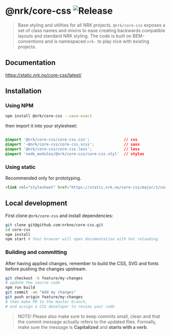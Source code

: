 # @nrk/core-css ![Release](https://img.shields.io/github/release/nrkno/core-css.svg)
> Base styling and utilities for all NRK projects. 
> `@nrk/core-css` exposes a set of class names and mixins to ease creating backwards compatible layouts and standard NRK styling. The code is built on BEM-conventions and is namespaced `nrk-` to play nice with existing projects.

## Documentation
https://static.nrk.no/core-css/latest/

## Installation

### Using NPM

```sh
npm install @nrk/core-css --save-exact
```

then import it into your stylesheet:

```css

@import '@nrk/core-css/core-css.css';               // css
@import '~@nrk/core-css/core-css.scss';             // sass
@import '@nrk/core-css/core-css.less';              // less
@import 'node_modules/@nrk/core-css/core-css.styl'  // stylus
```

### Using static

Recommended only for prototyping.

```html
<link rel="stylesheet" href="https://static.nrk.no/core-css/major/1/core-css.min.css">
```

## Local development
First clone `@nrk/core-css` and install dependencies:

```bash
git clone git@github.com:nrkno/core-css.git
cd core-css
npm install
npm start # Your browser will open documentation with hot reloading
```

### Building and committing
After having applied changes, remember to build the CSS, SVG and fonts before pushing the changes upstream.

```bash
git checkout -b feature/my-changes
# update the source code
npm run build
git commit -am "Add my changes"
git push origin feature/my-changes
# then make PR to the master branch,
# and assign a CSS developer to review your code
```

> NOTE! Please also make sure to keep commits small, clean and that the commit message actually refers to the updated files. Formally, make sure the message is **Capitalized** and **starts with a verb**.
